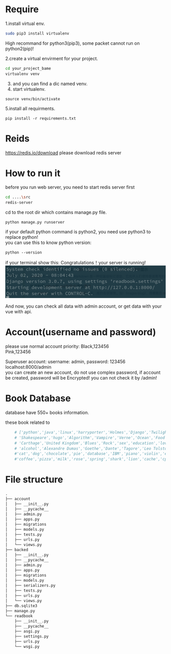 
# Require
1.install virtual env.
```bash
sudo pip3 install virtualenv
```
High recommand for python3(pip3), some packet cannot run on python2(pip)! 

2.create a virtual envirment for your project.
```bash
cd your_project_bame
virtualenv venv
```
3. and you can find a dic named venv.
4. start virtualenv.
```
source venv/bin/activate
```
5.install all requirments.
```
pip install -r requirements.txt
```

# Reids
https://redis.io/download
please download redis server

# How to run it

before you run web server, you need to start redis server first

```bash
cd ....\src
redis-server

```

cd to the root dir which contains manage.py file.<br>
```
python manage.py runserver
```
if your default python command is python2, you need use python3 to replace python!<br>
you can use this to know python version:
```
python --version
```
if your terminal show this: Congratulations！your server is running!
![image](https://github.com/unsw-cse-capstone-project/capstone-project-orchid-malevolence/blob/master/Django_and_vue/img.png)

And now, you can check all data with admin account, or get data with your vue with api.

# Account(username and password)
please use normal account priority:
Black,123456<br>
Pink,123456<br>

Superuser account: username: admin, password: 123456<br>
localhost:8000/admin<br>
you can create an new account, do not use complex password, if account be created, password will be Encrypted! you can not check it by /admin!

# Book Database
database have 550+ books information.

these book related to
```python
    # ['python','java','linux','harryporter','Holmes','Django','Twilight','cook',
    # 'Shakespeare','hugo','Algorithm','Vampire','Verne','Ocean','Food','Fruit','Maya','Egypt','Roma',
    # 'Carthage','United Kingdom','Blues','Rock','sex','education','love','friend','countryside','airplane','magic','speaking',
    # 'alcohol','Alexandre Dumas','Goethe','Dante','Tagore','Leo Tolstoy','Maxim Gorky','Hemingway','Balzac','Pushkin',
    #'cat','dog','chocolate','pie','database','IBM','piano','violin','elves','tank','cake','tea',
    #'coffee','pizza','milk','rose','spring','shark','lion','cache','cpu','gpu','intel','newspaper','law','sun','moon','basketball','football']
```


# File structure
```
.
├── account
│   ├── __init__.py
│   ├── __pycache__
│   ├── admin.py
│   ├── apps.py
│   ├── migrations
│   ├── models.py
│   ├── tests.py
│   ├── urls.py
│   └── views.py
├── backed
│   ├── __init__.py
│   ├── __pycache__
│   ├── admin.py
│   ├── apps.py
│   ├── migrations
│   ├── models.py
│   ├── serializers.py
│   ├── tests.py
│   ├── urls.py
│   └── views.py
├── db.sqlite3
├── manage.py
└── readbook
    ├── __init__.py
    ├── __pycache__
    ├── asgi.py
    ├── settings.py
    ├── urls.py
    └── wsgi.py
```
